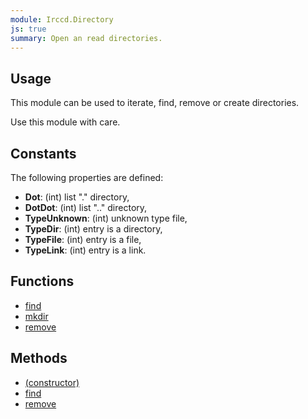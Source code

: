 ```yaml
---
module: Irccd.Directory
js: true
summary: Open an read directories.
---
```


## Usage

This module can be used to iterate, find, remove or create directories.

Use this module with care.

## Constants

The following properties are defined:

  - **Dot**: (int) list "." directory,
  - **DotDot**: (int) list ".." directory,
  - **TypeUnknown**: (int) unknown type file,
  - **TypeDir**: (int) entry is a directory,
  - **TypeFile**: (int) entry is a file,
  - **TypeLink**: (int) entry is a link.

## Functions

  - [find](function/find.html)
  - [mkdir](function/mkdir.html)
  - [remove](function/remove.html)

## Methods

  - [(constructor)](method/constructor.html)
  - [find](method/find.html)
  - [remove](method/remove.html)
